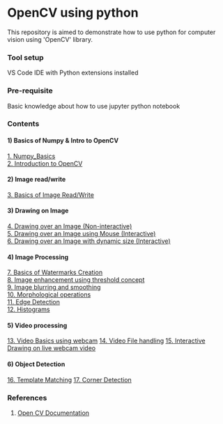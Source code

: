 # OpenCV using python

This repository is aimed to demonstrate how to use python for computer vision using 'OpenCV' library.

### Tool setup

VS Code IDE with Python extensions installed

### Pre-requisite

Basic knowledge about how to use jupyter python notebook

### Contents

#### 1) Basics of Numpy & Intro to OpenCV

[1. Numpy_Basics](1_Prog_Numpy_Basics.ipynb)</br>
[2. Introduction to OpenCV](2_Prog_OpenCV_Intro.ipynb)</br>

#### 2) Image read/write

[3. Basics of Image Read/Write](3_Prog_CV_ImageBasics.ipynb)</br>

#### 3) Drawing on Image

[4. Drawing over an Image (Non-interactive)](4_Prog_CV_DrawingOnImage.ipynb)</br>
[5. Drawing over an Image using Mouse (Interactive)](5_Prog_CV_DrawingImg_using_Mouse.ipynb)</br>
[6. Drawing over an Image with dynamic size (Interactive)](6_Prog_CV_CreateRect_With_MouseDrag.ipynb)</br>

#### 4) Image Processing

[7. Basics of Watermarks Creation](7_Prog_CV_ImageBlending.ipynb)</br>
[8. Image enhancement using threshold concept](8_Prog_CV_ImageThresholding.ipynb)</br>
[9. Image blurring and smoothing](9_Prog_CV_Blurring_and_Smoothing.ipynb)</br>
[10. Morphological operations](10_Prog_CV_Morphological_operators.ipynb)</br>
[11. Edge Detection](11_Prog_CV_Edge_Detection.ipynb)</br>
[12. Histograms](12_Prog_Histograms.ipynb)</br>

#### 5) Video processing

[13. Video Basics using webcam](13_Video_Basics_Webcam.ipynb)
[14. Video File handling](14_videoHandling.ipynb)
[15. Interactive Drawing on live webcam video](15_DrawingOnLiveVideo.ipynb)

#### 6) Object Detection

[16. Template Matching](16_Template_Matching.ipynb)
[17. Corner Detection](17_corner_detection.ipynb)

### References

1. <a href="https://docs.opencv.org/4.x/index.html">Open CV Documentation
